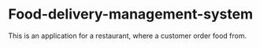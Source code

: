 # Food-delivery-management-system
This is an application for a restaurant, where a customer order food from.
